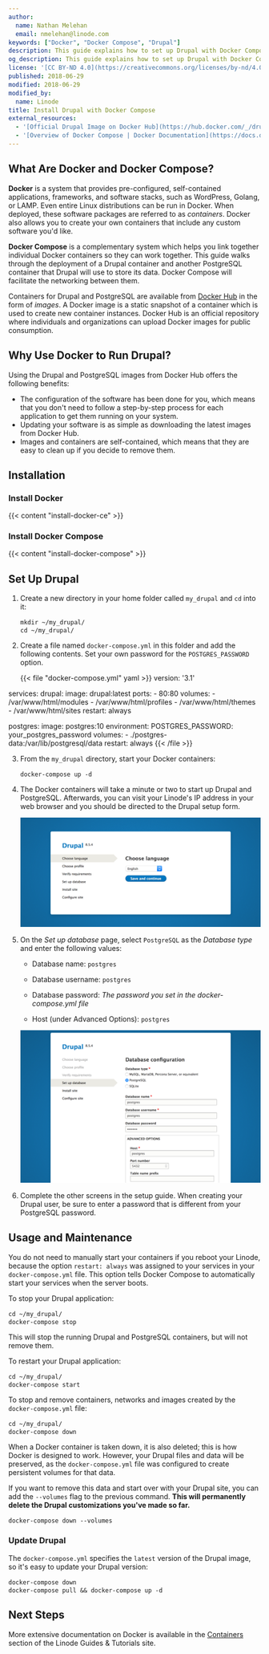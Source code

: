 ```yaml
---
author:
  name: Nathan Melehan
  email: nmelehan@linode.com
keywords: ["Docker", "Docker Compose", "Drupal"]
description: This guide explains how to set up Drupal with Docker Compose.
og_description: This guide explains how to set up Drupal with Docker Compose.
license: '[CC BY-ND 4.0](https://creativecommons.org/licenses/by-nd/4.0)'
published: 2018-06-29
modified: 2018-06-29
modified_by:
  name: Linode
title: Install Drupal with Docker Compose
external_resources:
  - '[Official Drupal Image on Docker Hub](https://hub.docker.com/_/drupal/)'
  - '[Overview of Docker Compose | Docker Documentation](https://docs.docker.com/compose/overview/)'
---
```


## What Are Docker and Docker Compose?

**Docker** is a system that provides pre-configured, self-contained applications, frameworks, and software stacks, such as WordPress, Golang, or LAMP. Even entire Linux distributions can be run in Docker. When deployed, these software packages are referred to as *containers*. Docker also allows you to create your own containers that include any custom software you'd like.

**Docker Compose** is a complementary system which helps you link together individual Docker containers so they can work together. This guide walks through the deployment of a Drupal container and another PostgreSQL container that Drupal will use to store its data. Docker Compose will facilitate the networking between them.

Containers for Drupal and PostgreSQL are available from [Docker Hub](https://hub.docker.com/) in the form of *images*. A Docker image is a static snapshot of a container which is used to create new container instances. Docker Hub is an official repository where individuals and organizations can upload Docker images for public consumption.

## Why Use Docker to Run Drupal?

Using the Drupal and PostgreSQL images from Docker Hub offers the following benefits:

-  The configuration of the software has been done for you, which means that you don't need to follow a step-by-step process for each application to get them running on your system.
-  Updating your software is as simple as downloading the latest images from Docker Hub.
-  Images and containers are self-contained, which means that they are easy to clean up if you decide to remove them.

## Installation

### Install Docker

{{< content "install-docker-ce" >}}

### Install Docker Compose

{{< content "install-docker-compose" >}}

## Set Up Drupal

1.  Create a new directory in your home folder called `my_drupal` and `cd` into it:

        mkdir ~/my_drupal/
        cd ~/my_drupal/

2.  Create a file named `docker-compose.yml` in this folder and add the following contents. Set your own password for the `POSTGRES_PASSWORD` option.

    {{< file "docker-compose.yml" yaml >}}
version: '3.1'

services:
  drupal:
    image: drupal:latest
    ports:
      - 80:80
    volumes:
      - /var/www/html/modules
      - /var/www/html/profiles
      - /var/www/html/themes
      - /var/www/html/sites
    restart: always

  postgres:
    image: postgres:10
    environment:
      POSTGRES_PASSWORD: your_postgres_password
    volumes:
        - ./postgres-data:/var/lib/postgresql/data
    restart: always
{{< /file >}}

3.  From the `my_drupal` directory, start your Docker containers:

        docker-compose up -d

4.  The Docker containers will take a minute or two to start up Drupal and PostgreSQL. Afterwards, you can visit your Linode's IP address in your web browser and you should be directed to the Drupal setup form.

    ![Drupal setup screen in the web browser - 'Choose language' page](drupal_setup_choose_language.png "Drupal setup screen in the web browser - 'Choose language' page")

5.  On the *Set up database* page, select `PostgreSQL` as the *Database type* and enter the following values:

    -   Database name: `postgres`

    -   Database username: `postgres`

    -   Database password: *The password you set in the docker-compose.yml file*

    -   Host (under Advanced Options): `postgres`

    ![Drupal setup screen in the web browser - 'Set up database' page](drupal_setup_set_up_database.png "Drupal setup screen in the web browser - 'Set up database' page")

6.  Complete the other screens in the setup guide. When creating your Drupal user, be sure to enter a password that is different from your PostgreSQL password.

## Usage and Maintenance

You do not need to manually start your containers if you reboot your Linode, because the option `restart: always` was assigned to your services in your `docker-compose.yml` file. This option tells Docker Compose to automatically start your services when the server boots.

To stop your Drupal application:

    cd ~/my_drupal/
    docker-compose stop

This will stop the running Drupal and PostgreSQL containers, but will not remove them.

To restart your Drupal application:

    cd ~/my_drupal/
    docker-compose start


To stop and remove containers, networks and images created by the `docker-compose.yml` file:

    cd ~/my_drupal/
    docker-compose down

When a Docker container is taken down, it is also deleted; this is how Docker is designed to work. However, your Drupal files and data will be preserved, as the `docker-compose.yml` file was configured to create persistent volumes for that data.

If you want to remove this data and start over with your Drupal site, you can add the `--volumes` flag to the previous command. **This will permanently delete the Drupal customizations you've made so far.**

    docker-compose down --volumes

### Update Drupal

The `docker-compose.yml` specifies the `latest` version of the Drupal image, so it's easy to update your Drupal version:

    docker-compose down
    docker-compose pull && docker-compose up -d

## Next Steps

More extensive documentation on Docker is available in the [Containers](/docs/applications/containers/) section of the Linode Guides & Tutorials site.
